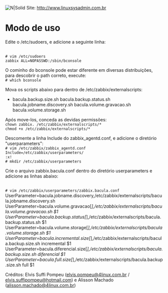 ![N|Solid](http://www.linuxsysadmin.com.br/wp-content/uploads/2015/08/cropped-linuxsysadmin2.png)
Site: http://www.linuxsysadmin.com.br

# Modo de uso

Edite o /etc/sudoers, e adicione a seguinte linha:

<br>```# vim /etc/sudoers```
<br>```zabbix ALL=NOPASSWD:/sbin/bconsole```

O cominho do bconsole pode estar diferente em diversas distribuições, para descobrir o path correto, execute:
<br>```# which bconsole```

Mova os scripts abaixo para dentro de /etc/zabbix/externalscripts:

 - bacula.backup.size.sh
bacula.backup.status.sh
bacula.jobname.discovery.sh
bacula.volume.gravacao.sh
bacula.volume.storage.sh

Após move-los, conceda as devidas permissões:
<br>```chown zabbix. /etc/zabbix/externalscripts/*```
<br>```chmod +x /etc/zabbix/externalscripts/*```

Descomente a linha Include do zabbix_agentd.conf, e adicione o diretório "userparameters":
<br>```# vim /etc/zabbix/zabbix_agentd.conf```
<br>```Include=/etc/zabbix/userparameters/```
<br>```:x!```
<br>```# mkdir /etc/zabbix/userparameters```

Crie o arquivo zabbix.bacula.conf dentro do diretório userparameters e adicione as linhas abaixo:

<br>```# vim /etc/zabbix/userparameters/zabbix.bacula.conf```
UserParameter=bacula.jobname.discovery,/etc/zabbix/externalscripts/bacula.jobname.discovery.sh
UserParameter=bacula.volume.gravacao[*],/etc/zabbix/externalscripts/bacula.volume.gravacao.sh $1
UserParameter=bacula.backup.status[*],/etc/zabbix/externalscripts/bacula.backup.status.sh $1
UserParameter=bacula.volume.storage[*],/etc/zabbix/externalscripts/bacula.volume.storage.sh $1
UserParameter=bacula.incremental.size[*],/etc/zabbix/externalscripts/bacula.backup.size.sh incremental $1
UserParameter=bacula.diferencial.size[*],/etc/zabbix/externalscripts/bacula.backup.size.sh diferencial $1
UserParameter=bacula.full.size[*],/etc/zabbix/externalscripts/bacula.backup.size.sh full $1

Créditos: Elvis Suffi Pompeu (elvis.pompeu@4linux.com.br / elvis.suffipompeu@hotmail.com) e Alisson Machado (alisson.machado@4linux.com.br)
